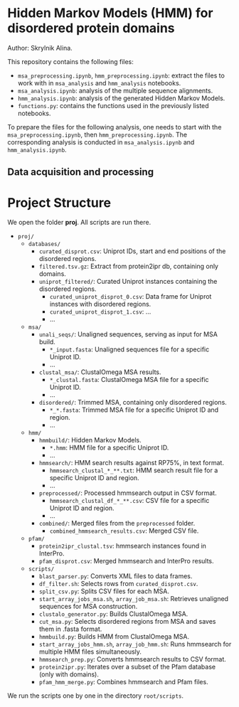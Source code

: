 # Hidden Markov Models (HMM) for disordered protein domains

Author: Skrylnik Alina.

This repository contains the following files: 

- `msa_preprocessing.ipynb`, `hmm_preprocessing.ipynb`: extract the files to work with in `msa_analysis` and `hmm_analysis` notebooks.
- `msa_analysis.ipynb`: analysis of the multiple sequence alignments.
- `hmm_analysis.ipynb`: analysis of the generated Hidden Markov Models.
- `functions.py`: contains the functions used in the previously listed notebooks.

To prepare the files for the following analysis, one needs to start with the `msa_preprocessing.ipynb`, then `hmm_preprocessing.ipynb`. 
The corresponding analysis is conducted in `msa_analysis.ipynb` and `hmm_analysis.ipynb`.

## Data acquisition and processing

# Project Structure

We open the folder **proj**. All scripts are run there.

- `proj/`
  - `databases/`
    - `curated_disprot.csv`: Uniprot IDs, start and end positions of the disordered regions.
    - `filtered.tsv.gz`: Extract from protein2ipr db, containing only domains.
    - `uniprot_filtered/`: Curated Uniprot instances containing the disordered regions.
      - `curated_uniprot_disprot_0.csv`: Data frame for Uniprot instances with disordered regions.
      - `curated_uniprot_disprot_1.csv`: ...
      - ...
  - `msa/`
    - `unali_seqs/`: Unaligned sequences, serving as input for MSA build.
      - `*_input.fasta`: Unaligned sequences file for a specific Uniprot ID.
      - ...
    - `clustal_msa/`: ClustalOmega MSA results.
      - `*_clustal.fasta`: ClustalOmega MSA file for a specific Uniprot ID.
      - ...
    - `disordered/`: Trimmed MSA, containing only disordered regions.
      - `*_*.fasta`: Trimmed MSA file for a specific Uniprot ID and region.
      - ...
  - `hmm/`
    - `hmmbuild/`: Hidden Markov Models.
      - `*.hmm`: HMM file for a specific Uniprot ID.
      - ...
    - `hmmsearch/`: HMM search results against RP75%, in text format.
      - `hmmsearch_clustal_*_**.txt`: HMM search result file for a specific Uniprot ID and region.
      - ...
    - `preprocessed/`: Processed hmmsearch output in CSV format.
      - `hmmsearch_clustal_df_*_**.csv`: CSV file for a specific Uniprot ID and region.
      - ...
    - `combined/`: Merged files from the `preprocessed` folder.
      - `combined_hmmsearch_results.csv`: Merged CSV file.
  - `pfam/`
    - `protein2ipr_clustal.tsv`: hmmsearch instances found in InterPro.
    - `pfam_disprot.csv`: Merged hmmsearch and InterPro results.
  - `scripts/`
    - `blast_parser.py`: Converts XML files to data frames.
    - `df_filter.sh`: Selects rows from `curated_disprot.csv`.
    - `split_csv.py`: Splits CSV files for each MSA.
    - `start_array_jobs_msa.sh`, `array_job_msa.sh`: Retrieves unaligned sequences for MSA construction.
    - `clustalo_generator.py`: Builds ClustalOmega MSA.
    - `cut_msa.py`: Selects disordered regions from MSA and saves them in .fasta format.
    - `hmmbuild.py`: Builds HMM from ClustalOmega MSA.
    - `start_array_jobs_hmm.sh`, `array_job_hmm.sh`: Runs hmmsearch for multiple HMM files simultaneously.
    - `hmmsearch_prep.py`: Converts hmmsearch results to CSV format.
    - `protein2ipr.py`: Iterates over a subset of the Pfam database (only with domains).
    - `pfam_hmm_merge.py`: Combines hmmsearch and Pfam files.

We run the scripts one by one in the directory `root/scripts`.

